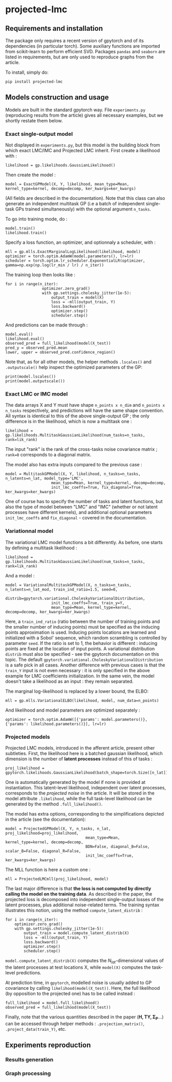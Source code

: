 # projected-lmc

## Requirements and installation
The package only requires a recent version of gpytorch and of its dependencies (in particular torch). Some auxiliary functions are imported from scikit-learn to perform efficient SVD.
Packages `pandas` and `seaborn` are listed in requirements, but are only used to reproduce graphs from the article.

To install, simply do:
```
pip install projected-lmc
```

## Models construction and usage
Models are built in the standard gpytorch way. File `experiments.py` (reproducing results from the article) gives all necessary examples, but we shortly restate them below.

### Exact single-output model
Not displayed in `experiments.py`, but this model is the building block from which exact LMC/IMC and Projected LMC inherit.
First create a likelihood with :
```
likelihood = gp.likelihoods.GaussianLikelihood()
```
Then create the model :
```
model = ExactGPModel(X, Y, likelihood, mean_type=Mean, kernel_type=kernel, decomp=decomp, ker_kwargs=ker_kwargs)
```
(All fields are described in the documentation).
Note that this class can also generate an independent multitask GP (i.e a batch of independent single-task GPs trained simultaneously) with the optional argument `n_tasks`.

To go into training mode, do :
```
model.train()
likelihood.train()
```
Specify a loss function, an optimizer, and optionnaly a scheduler, with :
```
mll = gp.mlls.ExactMarginalLogLikelihood(likelihood, model)
optimizer = torch.optim.AdamW(model.parameters(), lr=lr)
scheduler = torch.optim.lr_scheduler.ExponentialLR(optimizer, gamma=np.exp(np.log(lr_min / lr) / n_iter))
```

The training loop then looks like :
```
for i in range(n_iter):
                optimizer.zero_grad()
                with gp.settings.cholesky_jitter(1e-5):
                    output_train = model(X)
                    loss = -mll(output_train, Y)
                    loss.backward()
                    optimizer.step()
                    scheduler.step()
```
And predictions can be made through :
```
model.eval()
likelihood.eval()
observed_pred = full_likelihood(model(X_test))
pred_y = observed_pred.mean
lower, upper = observed_pred.confidence_region()
```
Note that, as for all other models, the helper methods `.lscales()` and `.outputscale()` help inspect the optimized parameters of the GP:
```
print(model.lscales())
print(model.outputscale())
```

### Exact LMC or IMC model
The data arrays X and Y must have shape `n_points x n_dim` and `n_points x n_tasks` respectively, and predictions will have the same shape convention. All syntax is identical to this of the above single-output GP ; the only difference is in the likelihood, which is now a multitask one :
```
likelihood = gp.likelihoods.MultitaskGaussianLikelihood(num_tasks=n_tasks, rank=lik_rank)
```
The input "rank" is the rank of the cross-tasks noise covariance matrix ; `rank=0` corresponds to a diagonal matrix.

The model also has extra inputs compared to the previous case :
```
model = MultitaskGPModel(X, Y, likelihood, n_tasks=n_tasks, n_latents=n_lat, model_type='LMC', 
                    mean_type=Mean, kernel_type=kernel, decomp=decomp,
                    init_lmc_coeffs=True, fix_diagonal=True, ker_kwargs=ker_kwargs)
```
One of course has to specify the number of tasks and latent functions, but also the type of model between "LMC" and "IMC" (whether or not latent processes have different kernels), and additional optional parameters `init_lmc_coeffs` and `fix_diagonal` - covered in the documentation.    

### Variationnal model
The variational LMC model functions a bit differently. As before, one starts by defining a multitask likelihood :
```
likelihood = gp.likelihoods.MultitaskGaussianLikelihood(num_tasks=n_tasks, rank=lik_rank)
```
And a model :
```
model = VariationalMultitaskGPModel(X, n_tasks=n_tasks, n_latents=n_lat_mod, train_ind_ratio=1.5, seed=0, 
                    distrib=gpytorch.variational.CholeskyVariationalDistribution,
                    init_lmc_coeffs=True, train_y=Y, 
                    mean_type=Mean, kernel_type=kernel,  decomp=decomp, ker_kwargs=ker_kwargs)
```
Here, a `train_ind_ratio` (ratio between the number of training points and the smaller number of inducing points) must be specified as the inducing points approximation is used. Inducing points locations  are learned and initialized with a Sobol' sequence, which random scrambling is controlled by parameter `seed`. If the ratio is set to 1, the behavior is different : inducing points are fixed at the location of input points.
A variational distribution `distrib` must also be specified - see the gpytorch documentation on this topic. The default `gpytorch.variational.CholeskyVariationalDistribution` is a safe pick in all cases.
Another difference with previous cases is that the `train_Y` input is not even necessary : it is only specified in the above example for LMC coefficients initialization. In the same vein, the model doesn't take a likelihood as an input : they remain separated.

The marginal log-likelihood is replaced by a lower bound, the ELBO:
```
mll = gp.mlls.VariationalELBO(likelihood, model, num_data=n_points)
```
And likelihood and model parameters are optimized separately :
```
optimizer = torch.optim.AdamW([{'params': model.parameters()}, {'params': likelihood.parameters()}], lr=lr)
```

### Projected models
Projected LMC models, introduced in the afferent article, present other subtleties. First, the likelihood here is a batched gaussian likelihood, which dimension is the number of **latent processes** instead of this of tasks :
```
proj_likelihood = gpytorch.likelihoods.GaussianLikelihood(batch_shape=torch.Size([n_lat]))
```
One is automatically generated by the model if none is provided at instantiation. This latent-level likelihood, independent over latent processes, corresponds to the *projected noise* in the article.
It will be stored in the model attribute `.likelihood`, while the full task-level likelihood can be generated by the method `.full_likelihood()`.

The model has extra options, corresponding to the simplifications depicted in the article (see the documentation):
```
model = ProjectedGPModel(X, Y, n_tasks, n_lat, proj_likelihood=proj_likelihood,
                                   mean_type=Mean,  kernel_type=kernel, decomp=decomp,
                                   BDN=False, diagonal_B=False, scalar_B=False, diagonal_R=False,  
                                   init_lmc_coeffs=True, ker_kwargs=ker_kwargs)
```

The MLL function is here a custom one :
```
mll = ProjectedLMCmll(proj_likelihood, model)
```

The last major difference is that **the loss is not computed by directly calling the model on the training data**. As described in the paper, the projected loss is decomposed into independent single-output losses of the latent processes, plus additional noise-related terms. The training syntax illustrates this notion, using the method `compute_latent_distrib` :
```
for i in range(n_iter):
    optimizer.zero_grad()
    with gp.settings.cholesky_jitter(1e-5):
        output_train = model.compute_latent_distrib(X)
        loss = -mll(output_train, Y)
        loss.backward()
        optimizer.step()
        scheduler.step()
```
`model.compute_latent_distrib(X)` computes the $N_{lat}$-dimensional values of the latent processes at test locations X, while `model(X)` computes the task-level predictions.

At prediction time, in `gpytorch`, modelled noise is usually added to GP covariance by calling `likelihood(model(X_test))`. Here, the full likelihood (by opposition to the projected one) has to be called instead :
```
full_likelihood = model.full_likelihood()
observed_pred = full_likelihood(model(X_test))
```

Finally, note that the various quantities described in the paper ($\mathbf{H, TY, \Sigma_{P}}$...) can be accessed through helper methods : `.projection_matrix()`, `.project_data(train_Y)`, etc.
## Experiments reproduction

### Results generation

### Graph processing
